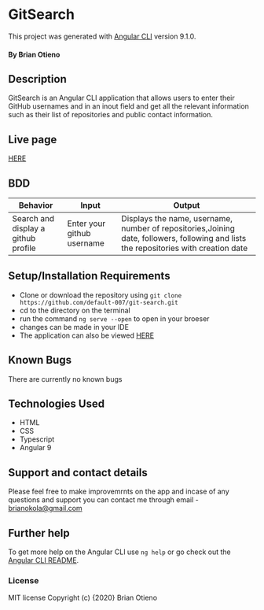 # GitSearch

This project was generated with [Angular CLI](https://github.com/angular/angular-cli) version 9.1.0.

#### By **Brian Otieno**

## Description

GitSearch is an Angular CLI application that allows users to enter their GitHub usernames and in an inout field and get all the relevant information such as their list of repositories and public contact information.

## Live page

[HERE](https://default-007.github.io/git-search/)

## BDD

| Behavior                            | Input                      | Output                                                                                                                               |
| ----------------------------------- | -------------------------- | ------------------------------------------------------------------------------------------------------------------------------------ |
| Search and display a github profile | Enter your github username | Displays the name, username, number of repositories,Joining date, followers, following and lists the repositories with creation date |

## Setup/Installation Requirements

- Clone or download the repository using `git clone https://github.com/default-007/git-search.git`
- cd to the directory on the terminal
- run the command `ng serve --open` to open in your broeser
- changes can be made in your IDE
- The application can also be viewed [HERE](https://default-007.github.io/git-search/)

## Known Bugs

There are currently no known bugs

## Technologies Used

- HTML
- CSS
- Typescript
- Angular 9

## Support and contact details

Please feel free to make improvemrnts on the app and incase of any questions and support you can contact me through email - brianokola@gmail.com

## Further help

To get more help on the Angular CLI use `ng help` or go check out the [Angular CLI README](https://github.com/angular/angular-cli/blob/master/README.md).

### License

MIT license
Copyright (c) {2020} Brian Otieno
